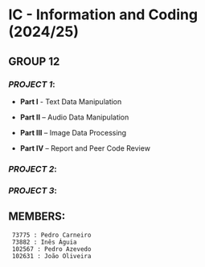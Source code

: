 # IC - Information and Coding (2024/25)

## GROUP 12

### *PROJECT 1*: 
- **Part I** - Text Data Manipulation

- **Part II** – Audio Data Manipulation

- **Part III** – Image Data Processing

- **Part IV** – Report and Peer Code Review

### *PROJECT 2*:

### *PROJECT 3*:



## MEMBERS:
     73775 : Pedro Carneiro
     73882 : Inês Águia  
     102567 : Pedro Azevedo
     102631 : João Oliveira 
    
